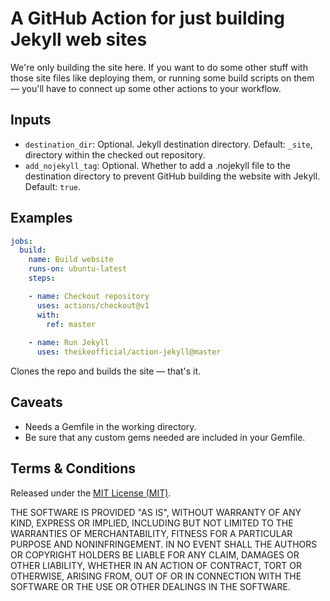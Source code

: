 <!-- [![Docker Automated build](https://img.shields.io/docker/cloud/build/faph/action-jekyll)](https://cloud.docker.com/repository/docker/faph/action-jekyll/) -->

# A GitHub Action for just building Jekyll web sites

We're only building the site here. If you want to do some other stuff with those
site files like deploying them, or running some build scripts on them — you'll 
have to connect up some other actions to your workflow.

## Inputs

- `destination_dir`: Optional. Jekyll destination directory. Default: `_site`, 
  directory within the checked out repository.
- `add_nojekyll_tag`: Optional. Whether to add a .nojekyll file to the 
  destination directory to prevent GitHub building the website with Jekyll. 
  Default: `true`.

## Examples

```yaml
jobs:
  build:
    name: Build website
    runs-on: ubuntu-latest
    steps:

    - name: Checkout repository
      uses: actions/checkout@v1
      with:
        ref: master
    
    - name: Run Jekyll
      uses: theikeofficial/action-jekyll@master
```

Clones the repo and builds the site — that's it.

## Caveats

* Needs a Gemfile in the working directory.
* Be sure that any custom gems needed are included in your Gemfile.

## Terms & Conditions

Released under the [MIT License (MIT)](LICENSE).

THE SOFTWARE IS PROVIDED "AS IS", WITHOUT WARRANTY OF ANY KIND, EXPRESS OR 
IMPLIED, INCLUDING BUT NOT LIMITED TO THE WARRANTIES OF MERCHANTABILITY, FITNESS
FOR A PARTICULAR PURPOSE AND NONINFRINGEMENT. IN NO EVENT SHALL THE AUTHORS OR 
COPYRIGHT HOLDERS BE LIABLE FOR ANY CLAIM, DAMAGES OR OTHER LIABILITY, WHETHER 
IN AN ACTION OF CONTRACT, TORT OR OTHERWISE, ARISING FROM, OUT OF OR IN 
CONNECTION WITH THE SOFTWARE OR THE USE OR OTHER DEALINGS IN THE SOFTWARE.

